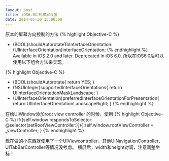 ```yaml
---
layout: post
title: iOS6.0后的横屏设置
date: 2014-05-30 15:00:00
---
```


原本的屏幕方向控制的方法
{% highlight Objective-C %}
- (BOOL)shouldAutorotateToInterfaceOrientation:(UIInterfaceOrientation)interfaceOrientation;
{% endhighlight %}
Available in iOS 2.0 and later. Deprecated in iOS 6.0.
所以在iOS6.0后可以使用以下组合方法来实现。

{% highlight Objective-C %}
- (BOOL)shouldAutorotate{
    return YES;
}
- (NSUInteger)supportedInterfaceOrientations{
    return UIInterfaceOrientationMaskLandscape;
}
- (UIInterfaceOrientation)preferredInterfaceOrientationForPresentation{
    return UIInterfaceOrientationLandscapeRight;
}
{% endhighlight %}

在给UIWindow添加root view controller 的时候，使用
{% highlight Objective-C %}
if([self.window respondsToSelector: @selector(setRootViewController:)]){
        self.window.rootViewController = _viewController;
    }
{% endhighlight %}

现在做的小东西就使用了一个UIViewcontroller，其他UINavigationController、UITabBarController等情况没考虑。
横屏后，width和height对调，注意调整坐标！

